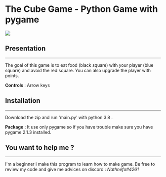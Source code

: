 # The Cube Game - Python Game with pygame

![](https://img.shields.io/badge/python-3.8-brightgreen.svg?colorB=007ec6&longCache=true)

## Presentation
---
The goal of this game is to eat food (black square) with your player (blue square) and avoid the red square. You can also upgrade the player with points.

**Controls** : Arrow keys

## Installation
---
Download the zip and run 'main.py' with python 3.8 .

**Package** :  It use only pygame so if you have trouble make sure you have pygame 2.1.3 installed.

## You want to help me ?
---
I'm a beginner i make this program to learn how to make game. Be free to review my code and give me advices on discord : _Nathnéfo#4261_
